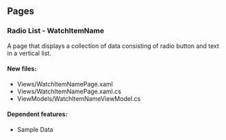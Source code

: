﻿## Pages

<!--{[{-->
### Radio List - WatchItemName
A page that displays a collection of data consisting of radio button and text in a vertical list.
#### New files:
* Views/WatchItemNamePage.xaml
* Views/WatchItemNamePage.xaml.cs
* ViewModels/WatchItemNameViewModel.cs
#### Dependent features:
* Sample Data
<!--}]}-->